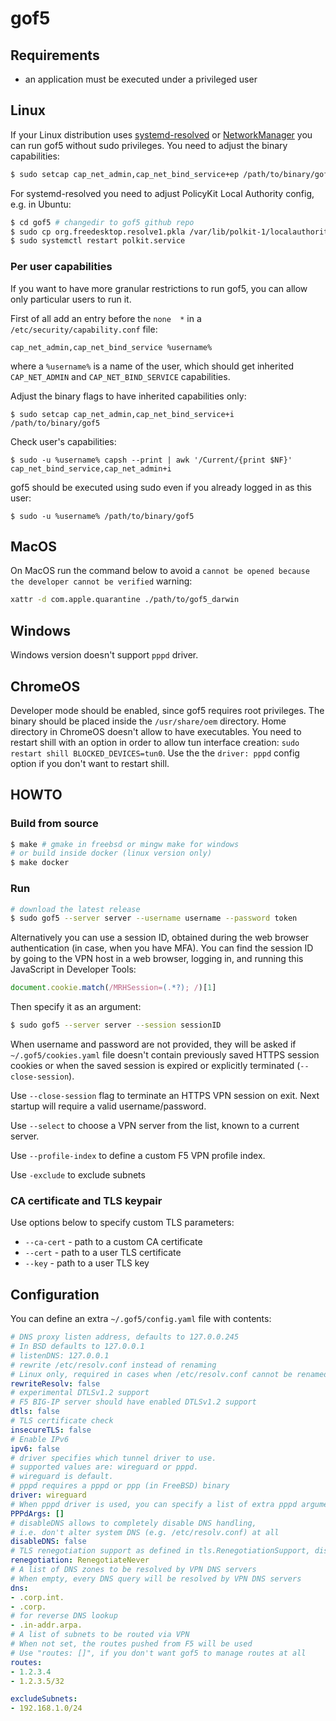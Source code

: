 # gof5

## Requirements

* an application must be executed under a privileged user

## Linux

If your Linux distribution uses [systemd-resolved](https://www.freedesktop.org/software/systemd/man/systemd-resolved.service.html) or [NetworkManager](https://wiki.gnome.org/Projects/NetworkManager) you can run gof5 without sudo privileges.
You need to adjust the binary capabilities:

```sh
$ sudo setcap cap_net_admin,cap_net_bind_service+ep /path/to/binary/gof5
```

For systemd-resolved you need to adjust PolicyKit Local Authority config, e.g. in Ubuntu:

```sh
$ cd gof5 # changedir to gof5 github repo
$ sudo cp org.freedesktop.resolve1.pkla /var/lib/polkit-1/localauthority/50-local.d/org.freedesktop.resolve1.pkla
$ sudo systemctl restart polkit.service
```

### Per user capabilities

If you want to have more granular restrictions to run gof5, you can allow only particular users to run it.

First of all add an entry before the `none  *` in a `/etc/security/capability.conf` file:

```
cap_net_admin,cap_net_bind_service %username%
```

where a `%username%` is a name of the user, which should get inherited `CAP_NET_ADMIN` and `CAP_NET_BIND_SERVICE` capabilities.

Adjust the binary flags to have inherited capabilities only:

```
$ sudo setcap cap_net_admin,cap_net_bind_service+i /path/to/binary/gof5
```

Check user's capabilities:

```
$ sudo -u %username% capsh --print | awk '/Current/{print $NF}'
cap_net_bind_service,cap_net_admin+i
```

gof5 should be executed using sudo even if you already logged in as this user:

```
$ sudo -u %username% /path/to/binary/gof5
```

## MacOS

On MacOS run the command below to avoid a `cannot be opened because the developer cannot be verified` warning:

```sh
xattr -d com.apple.quarantine ./path/to/gof5_darwin
```

## Windows

Windows version doesn't support `pppd` driver.

## ChromeOS

Developer mode should be enabled, since gof5 requires root privileges.
The binary should be placed inside the `/usr/share/oem` directory. Home directory in ChromeOS doesn't allow to have executables.
You need to restart shill with an option in order to allow tun interface creation: `sudo restart shill BLOCKED_DEVICES=tun0`.
Use the the `driver: pppd` config option if you don't want to restart shill.

## HOWTO

### Build from source

```sh
$ make # gmake in freebsd or mingw make for windows
# or build inside docker (linux version only)
$ make docker
```

### Run

```sh
# download the latest release
$ sudo gof5 --server server --username username --password token
```

Alternatively you can use a session ID, obtained during the web browser authentication (in case, when you have MFA). You can find the session ID by going to the VPN host in a web browser, logging in, and running this JavaScript in Developer Tools:

```js
document.cookie.match(/MRHSession=(.*?); /)[1]
```

Then specify it as an argument:

```sh
$ sudo gof5 --server server --session sessionID
```

When username and password are not provided, they will be asked if `~/.gof5/cookies.yaml` file doesn't contain previously saved HTTPS session cookies or when the saved session is expired or explicitly terminated (`--close-session`).

Use `--close-session` flag to terminate an HTTPS VPN session on exit. Next startup will require a valid username/password.

Use `--select` to choose a VPN server from the list, known to a current server.

Use `--profile-index` to define a custom F5 VPN profile index.

Use `-exclude` to exclude subnets

### CA certificate and TLS keypair

Use options below to specify custom TLS parameters:

* `--ca-cert` - path to a custom CA certificate
* `--cert` - path to a user TLS certificate
* `--key` - path to a user TLS key

## Configuration

You can define an extra `~/.gof5/config.yaml` file with contents:

```yaml
# DNS proxy listen address, defaults to 127.0.0.245
# In BSD defaults to 127.0.0.1
# listenDNS: 127.0.0.1
# rewrite /etc/resolv.conf instead of renaming
# Linux only, required in cases when /etc/resolv.conf cannot be renamed
rewriteResolv: false
# experimental DTLSv1.2 support
# F5 BIG-IP server should have enabled DTLSv1.2 support
dtls: false
# TLS certificate check
insecureTLS: false
# Enable IPv6
ipv6: false
# driver specifies which tunnel driver to use.
# supported values are: wireguard or pppd.
# wireguard is default.
# pppd requires a pppd or ppp (in FreeBSD) binary
driver: wireguard
# When pppd driver is used, you can specify a list of extra pppd arguments
PPPdArgs: []
# disableDNS allows to completely disable DNS handling,
# i.e. don't alter system DNS (e.g. /etc/resolv.conf) at all
disableDNS: false
# TLS renegotiation support as defined in tls.RenegotiationSupport, disabled by default
renegotiation: RenegotiateNever
# A list of DNS zones to be resolved by VPN DNS servers
# When empty, every DNS query will be resolved by VPN DNS servers
dns:
- .corp.int.
- .corp.
# for reverse DNS lookup
- .in-addr.arpa.
# A list of subnets to be routed via VPN
# When not set, the routes pushed from F5 will be used
# Use "routes: []", if you don't want gof5 to manage routes at all
routes:
- 1.2.3.4
- 1.2.3.5/32

excludeSubnets:
- 192.168.1.0/24
```
